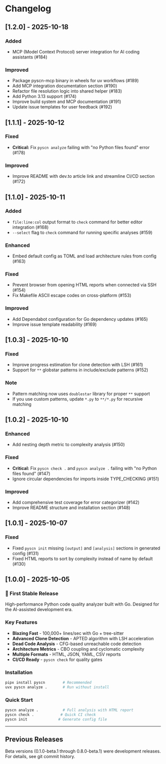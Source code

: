 # Changelog

## [1.2.0] - 2025-10-18

### Added
- MCP (Model Context Protocol) server integration for AI coding assistants (#184)

### Improved
- Package pyscn-mcp binary in wheels for uv workflows (#189)
- Add MCP integration documentation section (#190)
- Refactor file resolution logic into shared helper (#183)
- Add Python 3.13 support (#174)
- Improve build system and MCP documentation (#191)
- Update issue templates for user feedback (#192)

## [1.1.1] - 2025-10-12

### Fixed
- **Critical:** Fix `pyscn analyze` failing with "no Python files found" error (#178)

### Improved
- Improve README with dev.to article link and streamline CI/CD section (#172)

## [1.1.0] - 2025-10-11

### Added
- `file:line:col` output format to `check` command for better editor integration (#168)
- `--select` flag to `check` command for running specific analyses (#159)

### Enhanced
- Embed default config as TOML and load architecture rules from config (#163)

### Fixed
- Prevent browser from opening HTML reports when connected via SSH (#154)
- Fix Makefile ASCII escape codes on cross-platform (#153)

### Improved
- Add Dependabot configuration for Go dependency updates (#165)
- Improve issue template readability (#169)

## [1.0.3] - 2025-10-10

### Fixed
- Improve progress estimation for clone detection with LSH (#161)
- Support for `**` globstar patterns in include/exclude patterns (#152)

### Note
- Pattern matching now uses `doublestar` library for proper `**` support
- If you use custom patterns, update `*.py` to `**/*.py` for recursive matching

## [1.0.2] - 2025-10-10

### Enhanced
- Add nesting depth metric to complexity analysis (#150)

### Fixed
- **Critical:** Fix `pyscn check .` and `pyscn analyze .` failing with "no Python files found" (#147)
- Ignore circular dependencies for imports inside TYPE_CHECKING (#151)

### Improved
- Add comprehensive test coverage for error categorizer (#142)
- Improve README structure and installation section (#148)

## [1.0.1] - 2025-10-07

### Fixed
- Fixed `pyscn init` missing `[output]` and `[analysis]` sections in generated config (#131)
- Fixed HTML reports to sort by complexity instead of name by default (#130)

## [1.0.0] - 2025-10-05

### 🎉 First Stable Release

High-performance Python code quality analyzer built with Go.
Designed for the AI-assisted development era.

### Key Features

- **Blazing Fast** - 100,000+ lines/sec with Go + tree-sitter
- **Advanced Clone Detection** - APTED algorithm with LSH acceleration
- **Dead Code Analysis** - CFG-based unreachable code detection
- **Architecture Metrics** - CBO coupling and cyclomatic complexity
- **Multiple Formats** - HTML, JSON, YAML, CSV reports
- **CI/CD Ready** - `pyscn check` for quality gates

### Installation

```bash
pipx install pyscn        # Recommended
uvx pyscn analyze .       # Run without install
```

### Quick Start

```bash
pyscn analyze .           # Full analysis with HTML report
pyscn check .            # Quick CI check
pyscn init              # Generate config file
```

---

## Previous Releases

Beta versions (0.1.0-beta.1 through 0.8.0-beta.1) were development releases.
For details, see git commit history.